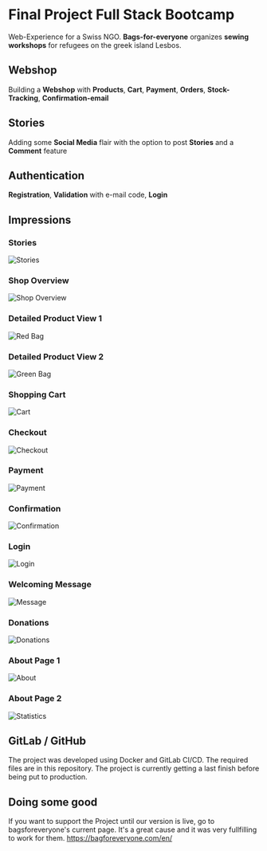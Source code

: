 # Final Project Full Stack Bootcamp


Web-Experience for a Swiss NGO. **Bags-for-everyone** organizes **sewing workshops** for refugees on the greek island Lesbos.

## Webshop

Building a **Webshop** with **Products**, **Cart**, **Payment**, **Orders**, **Stock-Tracking**, **Confirmation-email**

## Stories

Adding some **Social Media** flair with the option to post **Stories** and a **Comment** feature

## Authentication

**Registration**, **Validation** with e-mail code, **Login**
<br>

## Impressions


### Stories
![Stories](https://user-images.githubusercontent.com/110164826/202518362-c513d66c-3023-4484-a849-6fe64423e6c2.png)



### Shop Overview
![Shop Overview](https://user-images.githubusercontent.com/110164826/202509414-d1712c02-202f-4bcb-928d-9440e5a99ad9.png)



### Detailed Product View 1
![Red Bag](https://user-images.githubusercontent.com/110164826/202509988-c675794e-f1f2-4645-97de-8feaf010d592.png)



### Detailed Product View 2
![Green Bag](https://user-images.githubusercontent.com/110164826/202510013-86dd590b-957b-42c8-b647-55c277654163.png)



### Shopping Cart
![Cart](https://user-images.githubusercontent.com/110164826/202510134-32a98fe3-fc58-483f-9e9e-5098e4331807.png)



### Checkout
![Checkout](https://user-images.githubusercontent.com/110164826/202510201-86c20db8-def5-4e5b-a083-2e1f25189eab.png)



### Payment
![Payment](https://user-images.githubusercontent.com/110164826/202510338-0ee61368-196f-48d6-b786-2914c36fd2c2.png)



### Confirmation
![Confirmation](https://user-images.githubusercontent.com/110164826/202510515-f7c26231-066f-4006-9823-13bd3b0ac758.png)



### Login
![Login](https://user-images.githubusercontent.com/110164826/202511097-a87a33f3-b165-4403-9c98-108b0d51d15b.png)



### Welcoming Message
![Message](https://user-images.githubusercontent.com/110164826/202511225-8348b24b-2007-4deb-a8c7-8ccf9b32d2cc.png)



### Donations
![Donations](https://user-images.githubusercontent.com/110164826/202512040-42087faf-693f-4b3d-a5b8-740e6679368f.png)



### About Page 1
![About](https://user-images.githubusercontent.com/110164826/202512129-18f7b206-d489-4bd0-bb29-92a4fa3a117e.png)



### About Page 2
![Statistics](https://user-images.githubusercontent.com/110164826/202512193-3667ac96-db0c-403e-93b6-fae6c04cfca7.png)



## GitLab / GitHub

The project was developed using Docker and GitLab CI/CD. The required files are in this repository. The project is currently getting a last finish before being put to production.

## Doing some good
If you want to support the Project until our version is live, go to bagsforeveryone's current page.
It's a great cause and it was very fullfilling to work for them. https://bagforeveryone.com/en/
